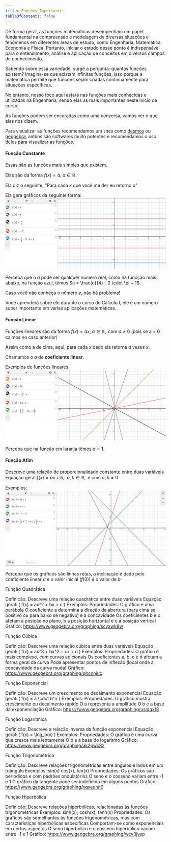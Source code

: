 ```yaml
---
title: Funções Importantes
tableOfContents: false
---
```

 <head>
  <link rel="stylesheet" href="https://cdn.jsdelivr.net/npm/katex@0.15.1/dist/katex.css" integrity="sha384-WsHMgfkABRyG494OmuiNmkAOk8nhO1qE+Y6wns6v+EoNoTNxrWxYpl5ZYWFOLPCM" crossorigin="anonymous">
</head>


De forma geral, as funções matemáticas desempenham um papel fundamental na compreensão e modelagem de diversas situações e fenômenos em diferentes áreas de estudo, como Engenharia, Matemática, Economia e Física. Portanto, iniciar o estudo desse ponto é indispensável para o entendimento, análise e aplicação de conceitos em diversos campos de conhecimento.

Sabendo sobre essa variedade, surge a pergunta: quantas funções existem? Imagina-se que existam infinitas funções, isso porque a matemática permite que funções sejam criadas continuamente para situações específicas.

No entanto, nosso foco aqui estará nas funções mais conhecidas e utilizadas na Engenharia, sendo elas as mais importantes neste início de curso.

As funções podem ser encaradas como uma conversa, vamos ver o que elas nos dizem.

Para visualizar as funções recomendamos um sites como [desmos](https://www.desmos.com/) ou [geogebra](https://www.geogebra.org/calculator), ambos são softwares muito potentes e recomendamos o uso deles para visualizar as funções.

#### Função Constante

Essas são as funções mais simples que existem.

Elas são da forma $f(x) = a,\  a \in \mathbb{R}$

Ela diz o seguinte, "Para cada $x$ que você me der eu retorno $a$"

Ela gera gráficos da seguinte forma:
![Funções Constantes](./funcoes_constantes.png "Funções Constantes")

Perceba que o $a$ pode ser qualquer número real, como na funcção mais abaixo, na função azul, têmos $a = \frac{e}{4} - 2 \cdot \pi + 1$.

Caso você não conheça o número $e$, não há problema!

Você aprenderá sobre ele durante o curso de Cálculo I, ele é um número super importante em varias aplicações matemáticas.

#### Função Linear

Funções lineares são da forma $f(x) = ax ,\  a \in \mathbb{R}, \text{ com } a \neq 0$ (pois se a = 0 caimos no caso anterior)

Assim como a de cima, aqui, para cada $x$ dado ela retorna $a$ vezes $x$.

Chamamos o $a$ de **coeficiente linear**.

Exemplos de funções lineares: 
![Funções Linear](./funcoes_lineares.png "Funções Lineares")

Perceba que na função em laranja têmos $a = 1$.

#### Função Afim

Descreve uma relação de proporcionalidade constante entre duas variáveis  
Equação geral:$f(x) = ax + b,\ \  a, b \in \mathbb{R}, \text{ e com } a,b \neq 0$   

Exemplos:
![Funções Afim](./funcao_linear.png "Funções Afim")

Perceba que os gráficos são linhas retas, a inclinação é dado pelo coeficiente linear $a$ e o valor inicial ($f(0)$) é o valor de $b$

Função Quadrática

Definição: Descreve uma relação quadrática entre duas variáveis
Equação geral: \( f(x) = ax^2 + bx + c \)
Exemplos:
Propriedades: 
O gráfico é uma parábola
O coeficiente a determina a direção da abertura (para cima se positivo ou para baixo se negativo) e a concavidade
Os coeficientes b e c afetam a posição no plano, b a posição horizontal e c a posição vertical 
Gráfico: https://www.geogebra.org/graphing/scyxwk9w

Função Cúbica

Definição: Descreve uma relação cúbica entre duas variáveis
Equação geral: \( f(x) = ax^3 + bx^2 + cx + d \)
Exemplos:
Propriedades: 
O gráfico é mais complexo, com curvas adicionais
Os coeficientes a, b, c e d afetam a forma geral da curva
Pode apresentar pontos de inflexão (local onde a concavidade da curva muda)
Gráfico: https://www.geogebra.org/graphing/qhcnnjuc

Função Exponencial

Definição: Descreve um crescimento ou decaimento exponencial
Equação geral: \( f(x) = a \cdot b^x \)
Exemplos:
Propriedades: 
O gráfico mostra crescimento ou decaimento rápido
O a representa a amplitude
O b é a base da exponenciação
Gráfico: https://www.geogebra.org/graphing/usjdqxf8 

Função Logarítmica

Definição: Descreve a relação inversa da função exponencial
Equação geral: \( f(x) = \log_b(x) \)
Exemplos:
Propriedades: 
O gráfico é uma curva que cresce mais lentamente
O b é a base do logaritmo
Gráfico: https://www.geogebra.org/graphing/ak2pwc8z 

Função Trigonométrica

Definição: Descreve relações trigonométricas entre ângulos e lados em um triângulo
Exemplos: sin(x) cos(x), tan(x)
Propriedades: 
Os gráficos são periódicos e com padrões ondulatórios 
O seno e o cosseno variam entre -1 e 1
O gráfico da tangente pode ser indefinido em alguns pontos
Gráfico: https://www.geogebra.org/graphing/xqxeunn6 

Função Hiperbólica 

Definição: Descreve relações hiperbólicas, relacionadas às funções trigonométricas
Exemplos: sinh(x), cosh(x), tanh(x)
Propriedades: 
Os gráficos são semelhantes às funções trigonométricas, mas com características hiperbólicas específicas
Comportam-se como exponenciais em certos aspectos
O seno hiperbólico e o cosseno hiperbólico variam entre -1 e 1
Gráfico: https://www.geogebra.org/graphing/wcv3jvsp 

